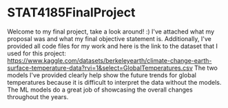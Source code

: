 ﻿# STAT4185FinalProject

Welcome to my final project, take a look around! :)
I've attached what my proposal was and what my final objective statement is. Additionally, I've provided all code files for my work and here is the link to the dataset that I used for this project:
https://www.kaggle.com/datasets/berkeleyearth/climate-change-earth-surface-temperature-data?rvi=1&select=GlobalTemperatures.csv
The two models I've provided clearly help show the future trends for global temperatures because it is difficult to interpret the data without the models. The ML models do a great job of showcasing the overall changes throughout the years. 
